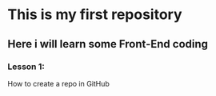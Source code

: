 # This is my first repository 
## Here i will learn some Front-End coding
### Lesson 1: 
How to create a repo in GitHub

